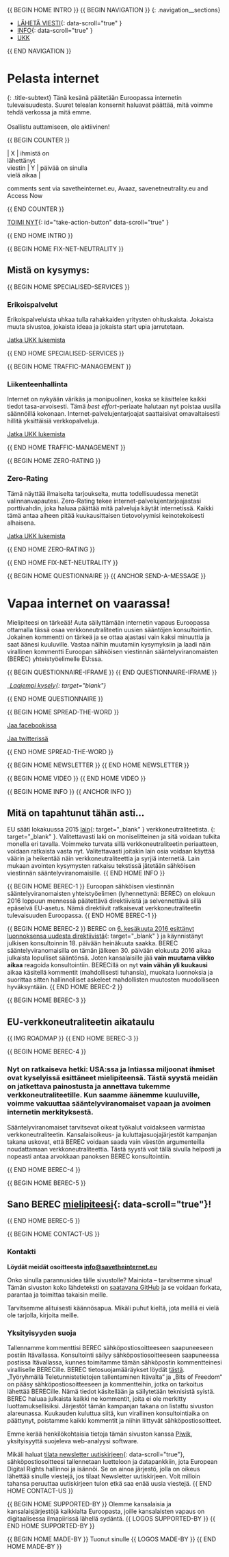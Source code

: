 {{ BEGIN HOME INTRO }}
{{ BEGIN NAVIGATION }}
{: .navigation__sections}
- [LÄHETÄ VIESTI](#send-a-message){: data-scroll="true" }
- [INFO](#info){: data-scroll="true" }
- [UKK](faq)

{{ END NAVIGATION }}

# Pelasta internet

{: .title-subtext}
Tänä kesänä päätetään Euroopassa internetin tulevaisuudesta. Suuret telealan konsernit haluavat päättää, mitä voimme tehdä verkossa ja mitä emme.
<br><br>
Osallistu auttamiseen, ole aktiivinen!

{{ BEGIN COUNTER }}

| X | ihmistä on <br> lähettänyt <br> viestin | Y | päivää on sinulla <br> vielä aikaa |

comments sent via savetheinternet.eu, Avaaz, savenetneutrality.eu and Access Now

{{ END COUNTER }}

[TOIMI NYT](#send-a-message){: id="take-action-button" data-scroll="true" }

{{ END HOME INTRO }}

{{ BEGIN HOME FIX-NET-NEUTRALITY }}

## Mistä on kysymys:

{{ BEGIN HOME SPECIALISED-SERVICES }}

### Erikoispalvelut

Erikoispalveluista uhkaa tulla rahakkaiden yritysten ohituskaista. Jokaista muuta sivustoa, jokaista ideaa ja jokaista start upia jarrutetaan.

[Jatka UKK lukemista](faq/#what-are-specialised-services)

{{ END HOME SPECIALISED-SERVICES }}

{{ BEGIN HOME TRAFFIC-MANAGEMENT }}

### Liikenteenhallinta

Internet on nykyään värikäs ja monipuolinen, koska se käsittelee kaikki tiedot tasa-arvoisesti. Tämä *best effort*-periaate halutaan nyt poistaa uusilla säännöillä kokonaan. Internet-palvelujentarjoajat saattaisivat omavaltaisesti hillitä yksittäisiä verkkopalveluja.

[Jatka UKK lukemista](faq/#what-is-traffic-management)

{{ END HOME TRAFFIC-MANAGEMENT }}

{{ BEGIN HOME ZERO-RATING }}

### Zero-Rating

Tämä näyttää ilmaiselta tarjoukselta, mutta todellisuudessa menetät valinnanvapautesi. Zero-Rating tekee internet-palvelujentarjoajastasi porttivahdin, joka haluaa päättää mitä palveluja käytät internetissä. Kaikki tämä antaa aiheen pitää kuukausittaisen tietovolyymisi keinotekoisesti alhaisena.

[Jatka UKK lukemista](faq/#what-is-zero-rating)

{{ END HOME ZERO-RATING }}

{{ END HOME FIX-NET-NEUTRALITY }}


{{ BEGIN HOME QUESTIONNAIRE }}
{{ ANCHOR SEND-A-MESSAGE }}

# Vapaa internet on vaarassa!

Mielipiteesi on tärkeää! Auta säilyttämään internetin vapaus Euroopassa ottamalla tässä osaa verkkoneutraliteetin uusien sääntöjen konsultointiin. Jokainen kommentti on tärkeä ja se ottaa ajastasi vain kaksi minuuttia ja saat äänesi kuuluville. Vastaa näihin muutamiin kysymyksiin ja laadi näin virallinen kommentti Euroopan sähköisen viestinnän sääntelyviranomaisten (BEREC) yhteistyöelimelle EU:ssa.

{{ BEGIN QUESTIONNAIRE-IFRAME }}
{{ END QUESTIONNAIRE-IFRAME }}

__[Laajempi kysely](https://consultation.savetheinternet.eu/advanced/){: target="_blank"}__

{{ END HOME QUESTIONNAIRE }}

{{ BEGIN HOME SPREAD-THE-WORD }}

[Jaa facebookissa](http://www.facebook.com/sharer.php?u=https://savetheinternet.eu/fi/)

[ Jaa twitterissä](https://twitter.com/intent/tweet?text=Hilf%20mit%2C%20das%20Internet%20zu%20retten.%20Fordere%20deine%20Regulierer%20auf%2C%20Netzneutralit%C3%A4t%20zu%20sch%C3%BCtzen.%0Ahttps%3A%2F%2Fwww.savetheinternet.eu%2Fde%20%23SaveTheInternet%20pls%20RT)

{{ END HOME SPREAD-THE-WORD }}

{{ BEGIN HOME NEWSLETTER }}
{{ END HOME NEWSLETTER }}

{{ BEGIN HOME VIDEO }}
{{ END HOME VIDEO }}

{{ BEGIN HOME INFO }}
{{ ANCHOR INFO }}
## Mitä on tapahtunut tähän asti…

EU sääti lokakuussa 2015 [lain](http://eur-lex.europa.eu/legal-content/DE/TXT/?uri=CELEX:32015R2120){: target="_blank" } verkkoneutraliteetista. [](https://netzpolitik.org/2016/netzneutralitaet-wie-es-jetzt-weiter-geht/){: target="_blank" }. Valitettavasti laki on moniselitteinen ja sitä voidaan tulkita monella eri tavalla. Voimmeko turvata sillä verkkoneutraliteetin periaatteen, voidaan ratkaista vasta nyt. Valitettavasti joitakin lain osia voidaan käyttää väärin ja heikentää näin verkkoneutraliteettia ja syrjiä internetiä. Lain mukaan avointen kysymysten ratkaisu tekstissä jätetään sähköisen viestinnän sääntelyviranomaisille.
{{ END HOME INFO }}


{{ BEGIN HOME BEREC-1 }}
Euroopan sähköisen viestinnän sääntelyviranomaisten yhteistyöelimen (lyhennettynä: BEREC) on elokuun 2016 loppuun mennessä päätettävä direktiivistä ja selvennettävä sillä epäselvä EU-asetus. Nämä direktiivit ratkaisevat verkkoneutraliteetin tulevaisuuden Euroopassa.
{{ END HOME BEREC-1 }}

{{ BEGIN HOME BEREC-2 }}
BEREC on [6. kesäkuuta 2016 esittänyt luonnoksensa uudesta direktiivistä](https://netzpolitik.org/2016/eu-leitlinien-zur-netzneutralitaet-the-good-the-bad-and-the-ugly/){: target="_blank" } ja käynnistänyt julkisen konsultoinnin 18. päivään heinäkuuta saakka.  BEREC sääntelyviranomaisilla on tämän jälkeen 30. päivään elokuuta 2016 aikaa julkaista lopulliset sääntönsä. Joten kansalaisille jää __vain muutama viikko aikaa__ reagoida konsultointiin. BERECillä on nyt __vain vähän yli kuukausi__ aikaa käsitellä kommentit (mahdollisesti tuhansia), muokata luonnoksia ja suorittaa sitten hallinnolliset askeleet mahdollisten muutosten muodolliseen hyväksyntään.
{{ END HOME BEREC-2 }}

{{ BEGIN HOME BEREC-3 }}
## EU-verkkoneutraliteetin aikataulu
{{ IMG ROADMAP }}
{{ END HOME BEREC-3 }}

{{ BEGIN HOME BEREC-4 }}
### __Nyt on ratkaiseva hetki__: USA:ssa ja Intiassa miljoonat ihmiset ovat kyselyissä esittäneet mielipiteensä. Tästä syystä meidän on jatkettava painostusta ja annettava tukemme verkkoneutraliteetille.  Kun saamme äänemme kuuluville, voimme vakuuttaa sääntelyviranomaiset vapaan ja avoimen internetin merkityksestä.

Sääntelyviranomaiset tarvitsevat oikeat työkalut voidakseen varmistaa verkkoneutraliteetin. Kansalaisoikeus- ja kuluttajasuojajärjestöt kampanjan takana uskovat, että BEREC voidaan saada vain väestön argumenteilla noudattamaan verkkoneutraliteettia. Tästä syystä voit tällä sivulla helposti ja nopeasti antaa arvokkaan panoksen BEREC konsultointiin.

{{ END HOME BEREC-4 }}

{{ BEGIN HOME BEREC-5 }}
## Sano BEREC [mielipiteesi](#send-a-message){: data-scroll="true"}!
{{ END HOME BEREC-5 }}

{{ BEGIN HOME CONTACT-US }}
### Kontakti

__Löydät meidät osoitteesta [info@savetheinternet.eu](mailto:info@savetheinternet.eu)__

Onko sinulla parannusidea tälle sivustolle? Mainiota – tarvitsemme sinua! Tämän sivuston koko lähdeteksti on [saatavana GitHub](https://github.com/Netzfreiheit/STI-UI) ja se voidaan forkata, parantaa ja toimittaa takaisin meille.

Tarvitsemme alituisesti käännösapua. Mikäli puhut kieltä, jota meillä ei vielä ole tarjolla, kirjoita meille.

### Yksityisyyden suoja

Tallennamme kommenttisi BEREC sähköpostiosoitteeseen saapuneeseen postiin Itävallassa. Konsultointi säilyy sähköpostiosoitteeseen saapuneessa postissa Itävallassa, kunnes toimitamme tämän sähköpostin kommentteinesi viralliselle BERECille. BEREC tietosuojamääräykset löydät [tästä](http://berec.europa.eu/eng/document_register/subject_matter/berec_office/download/0/4615-privacy-statement-berec-office-policy-do_0.pdf). „Työryhmällä Teletunnistetietojen tallentaminen Itävalta“ ja „Bits of Freedom“ on pääsy sähköpostiosoitteeseen ja kommentteihin, jotka on tarkoitus lähettää BERECille. Nämä tiedot käsitellään ja säilytetään teknisistä syistä. BEREC haluaa julkaista kaikki ne kommentit, joita ei ole merkitty luottamuksellisiksi. Järjestöt tämän kampanjan takana on listattu sivuston alareunassa. Kuukauden kuluttua siitä, kun virallinen konsultointiaika on päättynyt, poistamme kaikki kommentit ja niihin liittyvät sähköpostiosoitteet.

Emme kerää henkilökohtaisia tietoja tämän sivuston kanssa [Piwik](https://piwik.org/), yksityisyyttä suojeleva web-analyysi software.

Mikäli haluat [tilata newsletter uutiskirjeen](#subscribe-to-newsletter){: data-scroll="true"}, sähköpostiosoitteesi tallennetaan luetteloon ja datapankkiin, jota European Digital Rights hallinnoi ja isännöi. Se on ainoa järjestö, jolla on oikeus lähettää sinulle viestejä, jos tilaat Newsletter uutiskirjeen. Voit milloin tahansa peruuttaa uutiskirjeen tulon etkä saa enää uusia viestejä.
{{ END HOME CONTACT-US }}

{{ BEGIN HOME SUPPORTED-BY }}
Olemme kansalaisia ja kansalaisjärjestöjä kaikkialta Euroopasta, joille kansalaisten vapaus on digitaalisessa ilmapiirissä lähellä sydäntä.
{{ LOGOS SUPPORTED-BY }}
{{ END HOME SUPPORTED-BY }}

{{ BEGIN HOME MADE-BY }}
Tuonut sinulle
{{ LOGOS MADE-BY }}
{{ END HOME MADE-BY }}
